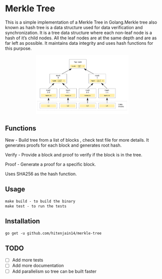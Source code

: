 # Merkle Tree

This is a simple implementation of a Merkle Tree in Golang.Merkle tree also known as hash tree is a data structure used for data verification and synchronization.
It is a tree data structure where each non-leaf node is a hash of it’s child nodes. All the leaf nodes are at the same depth and are as far left as possible.
It maintains data integrity and uses hash functions for this purpose.

<div align="center">
    <img src="./asset/merkle_tree.svg.png" alt="Merkle Tree Data Structure", style="width: 60%">
</div>

## Functions

New - Build tree from a list of blocks , check test file for more details. It generates
proofs for each block and generates root hash.

Verify - Provide a block and proof to verify if the block is in the tree.

Proof - Generate a proof for a specific block.

Uses SHA256 as the hash function.

## Usage

```
make build - to build the binary
make test - to run the tests
```

## Installation

```
go get -u github.com/hitenjain14/merkle-tree
```

## TODO

- [ ] Add more tests
- [ ] Add more documentation
- [ ] Add parallelism so tree can be built faster
